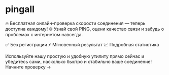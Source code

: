 # pingall

🔥 Бесплатная онлайн-проверка скорости соединения — теперь доступна каждому! 🌐 Узнай свой PING, оцени качество связи и забудь о проблемах с интернетом навсегда.

✅ Без регистрации
⚡️ Мгновенный результат
📈 Подробная статистика

Используйте нашу простую и удобную утилиту прямо сейчас и убедитесь сами, насколько быстро и стабильно ваше соединение! Начните проверку → 
